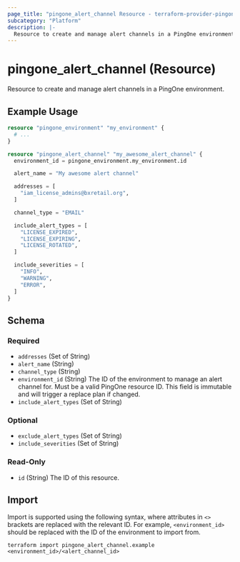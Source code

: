 ```yaml
---
page_title: "pingone_alert_channel Resource - terraform-provider-pingone"
subcategory: "Platform"
description: |-
  Resource to create and manage alert channels in a PingOne environment.
---
```


# pingone_alert_channel (Resource)

Resource to create and manage alert channels in a PingOne environment.

## Example Usage

```terraform
resource "pingone_environment" "my_environment" {
  # ...
}

resource "pingone_alert_channel" "my_awesome_alert_channel" {
  environment_id = pingone_environment.my_environment.id

  alert_name = "My awesome alert channel"

  addresses = [
    "iam_license_admins@bxretail.org",
  ]

  channel_type = "EMAIL"

  include_alert_types = [
    "LICENSE_EXPIRED",
    "LICENSE_EXPIRING",
    "LICENSE_ROTATED",
  ]

  include_severities = [
    "INFO",
    "WARNING",
    "ERROR",
  ]
}
```

<!-- schema generated by tfplugindocs -->
## Schema

### Required

- `addresses` (Set of String)
- `alert_name` (String)
- `channel_type` (String)
- `environment_id` (String) The ID of the environment to manage an alert channel for.  Must be a valid PingOne resource ID.  This field is immutable and will trigger a replace plan if changed.
- `include_alert_types` (Set of String)

### Optional

- `exclude_alert_types` (Set of String)
- `include_severities` (Set of String)

### Read-Only

- `id` (String) The ID of this resource.

## Import

Import is supported using the following syntax, where attributes in `<>` brackets are replaced with the relevant ID.  For example, `<environment_id>` should be replaced with the ID of the environment to import from.

```shell
terraform import pingone_alert_channel.example <environment_id>/<alert_channel_id>
```
